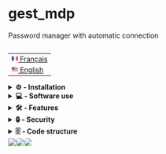 # gest_mdp
Password manager with automatic connection

<table align="right">
  <tr><td><a href="README.md"><img src="https://github.com/Th3o-D/Th3o-D/blob/main/images/fr-flag.png" height="13"> Français</a></td></tr>
  <tr><td><a href="README_en.md"><img src="https://github.com/Th3o-D/Th3o-D/blob/main/images/us-flag.png" height="13"> English</a></td></tr>
</table>

<details>
<summary><b> ‍⚙️ - Installation</b></summary><br>

```bash
git clone https://github.com/Th3o-D/gest_mdp.git
cd gest_mdp
pip install -r requirements.txt
```
If you also want to take advantage of the functionality
automatic connection, you must install a driver
for your browser. For this, go to
[selenium's page] (https://selenium-python.readthedocs.io/installation.html#drivers)
and download the driver corresponding to your browser.

Note that by default, only Chrome and Firefox browsers are supported.
However, you can use other browsers by adding
your own connection functions to the `gest_mdp/web.py` file.


### Utilisation de Chrome
By default, the browser used is Firefox, but you can
use Chrome by commenting on the two lines calling `connexion_firefox()`
and decommeting the two lines calling `connexion_chrome_1()` or
`connexion_chrome_2()` (if one of the two connection functions does not work,
try the other). You must also enter the path to
the driver in the function `connexion_chrome_1()` or `connexion_chrome_2()`
in the `gest_mdp/web.py` file.
</details>

<details>
<summary><b> 💻 - Software use</b></summary><br>

### Linux
+ <ins>Option 1 :</ins> Directly launch the program from a terminal :
`python3 /path/to/gest_mdp/main.py`


+ <ins>Option 2 :</ins> Add the execution rights to `main.py`, then create a keyboard shortcut containing the
command `/path/to/gest_mdp/main.py`


+ <ins>Option 3 :</ins> Use the `gest.desktop` file provided in the `additional_resources/` folder.
You must give execution rights to the files `gest.desktop` and `main.py`. Then you have to modify the
paths in the `gest.desktop` file so that they correspond to your installation. Finally, you have to copy the file
in the `~/.local/share/applications/` folder. This solution will make the application available in the list of your
applications.

### Windows
+ <ins>Option 1 :</ins> Directly launch the program from a terminal :
`python C:\path\to\gest_mdp\main.py`


+ <ins>Option 2 :</ins> Use the `gest.bat` file provided in the `additional_resources/` folder.
You have to modify the paths in the `gest.bat` file so that they correspond
to your installation. You can then either use this file directly,
either create a shortcut to this file, which will allow you to define a
icon. An image in the right format, `logo.ico` is also available in the folder
`additional_resources/`.

</details>

<details>
<summary><b> 🛠 - Features</b></summary><br>

### Add a password

You can store new passwords by clicking on the `+` button
or in `Options > Données > Nouveau compte`. Only the name of the account
and the password are compulsory.

+ The checkbox `Lien` correspond to the connection page for which you wish to
set up the automatic connection for this account (include the whole link with https://).

+ The checkbox `prio` allows you to define a priority for automatic connection
(eg if you have several Amazon accounts).

+ The checkbox `long` makes it possible to put a delay if a site is particularly
long to load, the automatic connection can fail in this case if you do not add a
delay (eg openclassrooms).

+ The checkbox `2FA` indicates that this account has a [two factor authentication](#two-factor-authentication).

+ The checkboxes below the password field correspond to the characters
to include or not in the password.

+ The checkbox `no 0OIl` avoids similar characters (eg 0 and O).

If you don't want a random password,
it is possible to seize it manually.

If you change the password generation settings (change of size,
change of characters included), do not forget to click on the `Générer` button
to generate a new password corresponding to your criteria.

### Modify a password
To modify a password, click the pencil-shaped button next to the account you
want to modify. The modification follows the same rules as adding.

### Delete a password
To delete a password, click the bin button next to the account you want to delete.

### Generate a password without saving it
If you want to generate a password without saving it, go to
`Options > Générer`. Password generation parameters are
the same as for the addition of a password.

### Automatic connection
Do not forget to specify the profile folder of your browser from
`Options > Profil > Modifier Préférences` if you want to use your usual
profile for automatic connection.

Find the profile folder of your browser (in the address bar):
- Firefox : `about:support`
- Chrome : `chrome://version/`

To use the automatic connection, launch a selenium controlled browser, click on
the globe button on an account for which you have specified a connection link.
If you have specified your profile, make sure that the browser is closed before
starting the automatic connection, the automatic connection does not support
several browsers with the same profile.

To open another website, you can click either on the globe button on another account,
or open a new tab and arrive on the connection page, the program will automatically
detect that you are on a connection page and will connect you automatically.

Note that this automatic detection only works in the last opened tab.

If you want to temporarily deactivate the automatic connection, you can uncheck
the checkbox `autoconnexion (temp)`.

### Two factor authentification
If you have activated the double authentication for an account, the application
will try to open Authy, type the account name and recover the code, to enter it
in your browser thereafter. You must therefore have Authy installed and configured
on your computer. In addition, the name of the desired account must be the same
name in Authy. You can modify the function `get_authy_code` in `double_auth.py`
to use another double authentication application (very little code is to be modified).

For this feature :

Under Linux, you might need to install `scrot`.
```bash
sudo apt install scrot
```

### Preferences
You can change preferences from `Options > Profil > Modifier Préférences`.
In addition to specifying your browser's profile folder, you can decide whether
or not to enable automatic login by default, whether to include certain character
types in generated passwords by default, and more.

### Change user password
You can change your password from `Options > Profil > Sécurité > Modifier le mot de passe utilisateur`.

### Change encryption key
You can encrypt your data with a new encryption key from `Options > Profil > Sécurité > Changer de clé de chiffrement`.
This operation can be time consuming as it requires all data to be rewritten
(decryption with old encryption key, encryption with new key).
Expect a wait of a few seconds for a hundred accounts.

### Delete all data
You can delete all data from `Options > Profil > Sécurité > Supprimer toutes les données`.

### Copy password or username
You can copy a password or username to the clipboard by clicking the
clipboard-shaped button next to the account.

### See a password
You can see a password by clicking the eye button next to the password.

### Find an account
To search for an account, type the name of the account you are looking for
in the search bar.

### Export data
All your data is stored in the `.data/` folder in the application's directory.
You can export it by copying this folder.
In this folder, the `master_password.txt`, `salt.txt`, `store.txt` and `preferences.txt`
files contain your encrypted encryption key, salt, encrypted data and preferences respectively.

You can even synchronize your data on several devices, for this you must have installed
the application on all the devices you want to synchronize.
As for data, you can synchronize the `.data/` folder on a storage service between your different devices.

You can also retrieve your plain data in JSON format from
`Options > Données > Exporter les données`. Please note that the file produced will
contain all your <b>unencrypted</b> data.

### Import data
You can import data from `Options > Données > Importer des données`.
The file must be in JSON format and must have been produced by the application,
if the data is not in the correct format, the application ignores the file.

If an account with the same name already exists, the application lets you choose
to overwrite the existing version, ignore the version being imported, or rename
the version being imported. If you choose one of the first two options, you have
the option of applying the same choice for all the other accounts that follow.
If during the import you open another window of the application, press `Annuler`
or close the dialog box, the import in its entirety will be cancelled.

### Persistent connection
Under Linux, the connection to the software will be persistent, you will not need
to reconnect each time you launch the application, but only at the first launch
after a restart of the computer. You can still choose to lock the application by
logging out from `Options > Se déconnecter`.

</details>

<details><summary><b> 🔒 - Security</b></summary><br>
Data security follows the same principles as many other similar software. We derive
the user's password (with a salt) with a time-consuming function
(PBKDF2-HMAC-SHA256 with 1M iterations) to obtain an encryption key, a "derived" key.
(See [official recommendation](https://cryptography.io/en/latest/fernet/#using-passwords-with-fernet)
of the `cryptography` module).

This key could be directly used to encrypt the data, but this would have the
consequence of having to decrypt and re-encrypt all the data each time the user
changes his password. To avoid this, we use as encryption key a random key
generated by the `cryptography` module and we encrypt it with the "derived" key.

Security related functions are implemented in the `security.py` file.

The power of computers is bound to increase in the coming years, so the password
derivation function might need to be changed. Here are different approaches that
could be used in the future if it becomes necessary:
+ PBKDF2-HMAC with SHA512 instead of SHA256
+ Increasing the number of iterations
+ Using a different derivation function (scrypt, argon2, bcrypt, etc.) depending
on which will be deemed most secure at the time
</details>

<details>
<summary><b> 🗄️ - Code structure</b></summary><br>

```
.
├── .data
│   ├── master_password.txt
│   ├── preferences.txt
│   ├── salt.txt
│   └── store.txt
├── images
│   ├── copier.png
│   ├── crayon.png
│   ├── logo.png
│   ├── oeil_a.png
│   ├── oeil.png
│   ├── poubelle.png
│   ├── verif_linux.png
│   ├── verif_win.png
│   └── web.png
├── additional_resources
│   ├── gest.bat
│   ├── gest.desktop
│   └── logo.ico
├── README.md
├── README_fr.md
├── LICENSE
├── requirements.txt
├── main.py
├── gest.py
├── control.py
├── double_auth.py
├── fonctions.py
├── scroll.py
├── security.py
└── web.py
```
</details>

<div align="right" style="display: flex">
    <img src="https://visitor-badge.glitch.me/badge?page_id=Th3o-D/gest_mdp&left_color=gray&right_color=blue" height="20"/>
    <a href="https://github.com/Th3o-D" alt="https://github.com/Th3o-D"><img height="20" style="border-radius: 5px" src="https://img.shields.io/static/v1?style=for-the-badge&label=CREATED%20BY&message=Th3o-D&color=1182c2"></a>
    <a href="LICENSE" alt="license"><img style="border-radius: 5px" height="20" src="https://img.shields.io/static/v1?style=for-the-badge&label=LICENSE&message=GNU+GPL+V3&color=1182c2"></a>
</div>